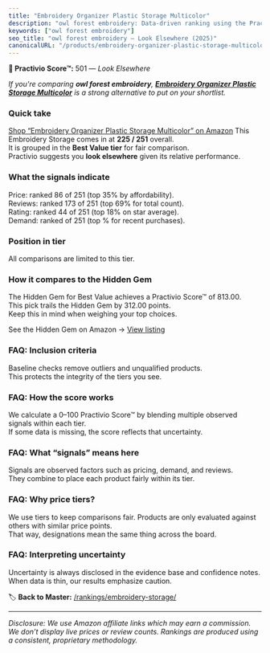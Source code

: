 ```yaml
---
title: "Embroidery Organizer Plastic Storage Multicolor"
description: "owl forest embroidery: Data-driven ranking using the Practivio Score™. Positioned by quality, value, demand, findability, momentum."
keywords: ["owl forest embroidery"]
seo_title: "owl forest embroidery — Look Elsewhere (2025)"
canonicalURL: "/products/embroidery-organizer-plastic-storage-multicolor-B0BG9R3PHW/"
---
```


**🚫 Practivio Score™:** 501 — _Look Elsewhere_


*If you're comparing **owl forest embroidery**, **[Embroidery Organizer Plastic Storage Multicolor](https://www.amazon.com/dp/B0BG9R3PHW?tag=practivio-20)** is a strong alternative to put on your shortlist.*
### Quick take
[Shop “Embroidery Organizer Plastic Storage Multicolor” on Amazon](https://www.amazon.com/dp/B0BG9R3PHW?tag=practivio-20)
This Embroidery Storage comes in at **225 / 251** overall.  
It is grouped in the **Best Value tier** for fair comparison.  
Practivio suggests you **look elsewhere** given its relative performance.

### What the signals indicate
Price: ranked 86 of 251 (top 35% by affordability).  
Reviews: ranked 173 of 251 (top 69% for total count).  
Rating: ranked 44 of 251 (top 18% on star average).  
Demand: ranked  of 251 (top % for recent purchases).

### Position in tier
All comparisons are limited to this tier.

### How it compares to the Hidden Gem
The Hidden Gem for Best Value achieves a Practivio Score™ of 813.00.  
This pick trails the Hidden Gem by 312.00 points.  
Keep this in mind when weighing your top choices.  

See the Hidden Gem on Amazon → [View listing](https://www.amazon.com/dp/B0747JY5Q2?tag=practivio-20)

### FAQ: Inclusion criteria
Baseline checks remove outliers and unqualified products.  
This protects the integrity of the tiers you see.

### FAQ: How the score works
We calculate a 0–100 Practivio Score™ by blending multiple observed signals within each tier.  
If some data is missing, the score reflects that uncertainty.

### FAQ: What “signals” means here
Signals are observed factors such as pricing, demand, and reviews.  
They combine to place each product fairly within its tier.

### FAQ: Why price tiers?
We use tiers to keep comparisons fair. Products are only evaluated against others with similar price points.  
That way, designations mean the same thing across the board.

### FAQ: Interpreting uncertainty
Uncertainty is always disclosed in the evidence base and confidence notes.  
When data is thin, our results emphasize caution.


🏷️ **Back to Master:** [/rankings/embroidery-storage/](/rankings/embroidery-storage/)

---
_Disclosure: We use Amazon affiliate links which may earn a commission. We don’t display live prices or review counts. Rankings are produced using a consistent, proprietary methodology._
